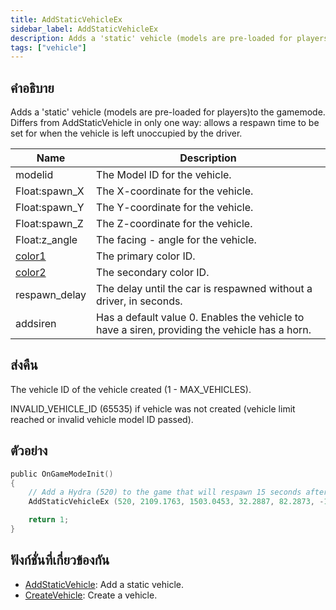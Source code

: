 ```yaml
---
title: AddStaticVehicleEx
sidebar_label: AddStaticVehicleEx
description: Adds a 'static' vehicle (models are pre-loaded for players)to the gamemode.
tags: ["vehicle"]
---
```


## คำอธิบาย

Adds a 'static' vehicle (models are pre-loaded for players)to the gamemode. Differs from AddStaticVehicle in only one way: allows a respawn time to be set for when the vehicle is left unoccupied by the driver.

| Name                                  | Description                                                                                   |
| ------------------------------------- | --------------------------------------------------------------------------------------------- |
| modelid                               | The Model ID for the vehicle.                                                                 |
| Float:spawn_X                         | The X-coordinate for the vehicle.                                                             |
| Float:spawn_Y                         | The Y-coordinate for the vehicle.                                                             |
| Float:spawn_Z                         | The Z-coordinate for the vehicle.                                                             |
| Float:z_angle                         | The facing - angle for the vehicle.                                                           |
| [color1](../resources/vehiclecolorid) | The primary color ID.                                                                         |
| [color2](../resources/vehiclecolorid) | The secondary color ID.                                                                       |
| respawn_delay                         | The delay until the car is respawned without a driver, in seconds.                            |
| addsiren                              | Has a default value 0. Enables the vehicle to have a siren, providing the vehicle has a horn. |

## ส่งคืน

The vehicle ID of the vehicle created (1 - MAX_VEHICLES).

INVALID_VEHICLE_ID (65535) if vehicle was not created (vehicle limit reached or invalid vehicle model ID passed).

## ตัวอย่าง

```c
public OnGameModeInit()
{
    // Add a Hydra (520) to the game that will respawn 15 seconds after being left
    AddStaticVehicleEx (520, 2109.1763, 1503.0453, 32.2887, 82.2873, -1, -1, 15);

    return 1;
}
```

## ฟังก์ชั่นที่เกี่ยวข้องกัน

- [AddStaticVehicle](AddStaticVehicle): Add a static vehicle.
- [CreateVehicle](CreateVehicle): Create a vehicle.
